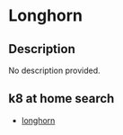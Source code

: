 # Longhorn

## Description

No description provided.

## k8 at home search

- [longhorn](https://nanne.dev/k8s-at-home-search/#/longhorn)
